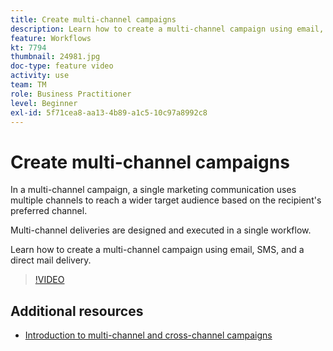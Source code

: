 ```yaml
---
title: Create multi-channel campaigns
description: Learn how to create a multi-channel campaign using email, SMS, and a direct mail delivery.
feature: Workflows
kt: 7794
thumbnail: 24981.jpg
doc-type: feature video
activity: use
team: TM
role: Business Practitioner
level: Beginner
exl-id: 5f71cea8-aa13-4b89-a1c5-10c97a8992c8
---
```

# Create multi-channel campaigns

In a multi-channel campaign, a single marketing communication uses multiple channels to reach a wider target audience based on the recipient's preferred channel.

Multi-channel deliveries are designed and executed in a single workflow.

Learn how to create a multi-channel campaign using email, SMS, and a direct mail delivery.

>[!VIDEO](https://video.tv.adobe.com/v/24981?quality=12)

## Additional resources

* [Introduction to multi-channel and cross-channel campaigns](/help/orchestrate-campaigns/introduction-to-cross-and-multi-channel-campaigns.md)
